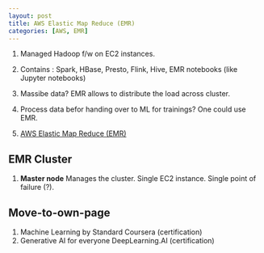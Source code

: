 ```yaml
---
layout: post
title: AWS Elastic Map Reduce (EMR)
categories: [AWS, EMR]
---
```


1. Managed Hadoop f/w on EC2 instances. 
1. Contains : Spark, HBase, Presto, Flink, Hive, EMR notebooks (like Jupyter notebooks)
1. Massibe data? EMR allows to distribute the load across cluster. 
1. Process data befor handing over to ML for trainings? One could use EMR. 

1. [AWS Elastic Map Reduce (EMR)](https://www.udemy.com/course/aws-certified-machine-learning-engineer-associate-mla-c01/learn/lecture/45284859#notes)

## EMR Cluster 

1. **Master node** Manages the cluster. Single EC2 instance. Single point of failure (?). 



## Move-to-own-page 

1. Machine Learning by Standard Coursera (certification)
1. Generative AI for everyone DeepLearning.AI (certification)
